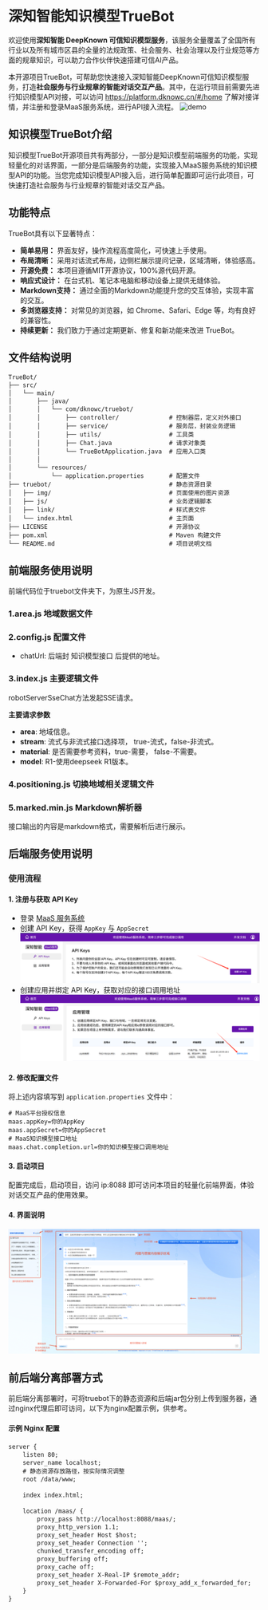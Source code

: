 # 深知智能知识模型TrueBot

欢迎使用**深知智能 DeepKnown 可信知识模型服务**，该服务全量覆盖了全国所有行业以及所有城市区县的全量的法规政策、社会服务、社会治理以及行业规范等方面的规章知识，可以助力合作伙伴快速搭建可信AI产品。

本开源项目TrueBot，可帮助您快速接入深知智能DeepKnown可信知识模型服务，打造**社会服务与行业规章的智能对话交互产品**。其中，在运行项目前需要先进行知识模型API对接，可以访问 https://platform.dknowc.cn/#/home 了解对接详情，并注册和登录MaaS服务系统，进行API接入流程。
![demo](https://docs.dknowc.cn/20250529/1742/d3d1445f-862c-4a76-98da-5e5f29020c11/demo.png)

## 知识模型TrueBot介绍

知识模型TrueBot开源项目共有两部分，一部分是知识模型前端服务的功能，实现轻量化的对话界面，一部分是后端服务的功能，实现接入MaaS服务系统的知识模型API的功能。当您完成知识模型API接入后，进行简单配置即可运行此项目，可快速打造社会服务与行业规章的智能对话交互产品。


## 功能特点

TrueBot具有以下显著特点：
- **简单易用：** 界面友好，操作流程高度简化，可快速上手使用。
- **布局清晰：** 采用对话流式布局，边侧栏展示提问记录，区域清晰，体验感高。
- **开源免费：** 本项目遵循MIT开源协议，100%源代码开源。
- **响应式设计：** 在台式机、笔记本电脑和移动设备上提供无缝体验。
- **Markdown支持：** 通过全面的Markdown功能提升您的交互体验，实现丰富的交互。
- **多浏览器支持：** 对常见的浏览器，如 Chrome、Safari、Edge 等，均有良好的兼容性。
- **持续更新：** 我们致力于通过定期更新、修复和新功能来改进 TrueBot。


## 文件结构说明

```text
TrueBot/
├── src/
│   └── main/
│       ├── java/
│       │   └── com/dknowc/truebot/
│       │       ├── controller/              # 控制器层，定义对外接口
│       │       ├── service/                 # 服务层，封装业务逻辑
│       │       ├── utils/                   # 工具类
│       │       ├── Chat.java                # 请求对象类
│       │       └── TrueBotApplication.java  # 应用入口类
│       │
│       └── resources/
│           └── application.properties       # 配置文件
├── truebot/                                 # 静态资源目录
│   ├── img/                                 # 页面使用的图片资源
│   ├── js/                                  # 业务逻辑脚本
│   ├── link/                                # 样式表文件
│   └── index.html                           # 主页面
├── LICENSE                                  # 开源协议
├── pom.xml                                  # Maven 构建文件
└── README.md                                # 项目说明文档
```

## 前端服务使用说明
前端代码位于truebot文件夹下，为原生JS开发。

### 1.area.js 地域数据文件

### 2.config.js 配置文件
- chatUrl: 后端封 知识模型接口 后提供的地址。

### 3.index.js 主要逻辑文件
robotServerSseChat方法发起SSE请求。

**主要请求参数**
- **area**: 地域信息。
- **stream**: 流式与非流式接口选择项， true-流式，false-非流式。
- **material**: 是否需要参考资料，true-需要， false-不需要。
- **model**: R1-使用deepseek R1版本。


### 4.positioning.js 切换地域相关逻辑文件

### 5.marked.min.js Markdown解析器
接口输出的内容是markdown格式，需要解析后进行展示。


## 后端服务使用说明

### 使用流程

#### 1. 注册与获取 API Key

- 登录 [MaaS 服务系统](https://platform.dknowc.cn/#/home)
- 创建 API Key，获得 `AppKey` 与 `AppSecret`
  ![API_key.png](truebot/img/API_key.png)
- 创建应用并绑定 API Key，获取对应的接口调用地址
  ![create_app.png](truebot/img/create_app.png)

#### 2. 修改配置文件

将上述内容填写到 `application.properties` 文件中：

```properties
# MaaS平台授权信息
maas.appKey=你的AppKey
maas.appSecret=你的AppSecret
# MaaS知识模型接口地址
maas.chat.completion.url=你的知识模型接口调用地址
```

#### 3. 启动项目

配置完成后，启动项目，访问 ip:8088 即可访问本项目的轻量化前端界面，体验对话交互产品的使用效果。

#### 4. 界面说明

![example.png](truebot/img/example.png)


## 前后端分离部署方式

前后端分离部署时，可将truebot下的静态资源和后端jar包分别上传到服务器，通过nginx代理后即可访问，以下为nginx配置示例，供参考。

#### 示例 Nginx 配置

```nginx
server {
    listen 80;
    server_name localhost;
    # 静态资源存放路径，按实际情况调整
    root /data/www;

    index index.html;

    location /maas/ {
        proxy_pass http://localhost:8088/maas/;
        proxy_http_version 1.1;
        proxy_set_header Host $host;
        proxy_set_header Connection '';
        chunked_transfer_encoding off;
        proxy_buffering off;
        proxy_cache off;
        proxy_set_header X-Real-IP $remote_addr;
        proxy_set_header X-Forwarded-For $proxy_add_x_forwarded_for;
    }
}
```
